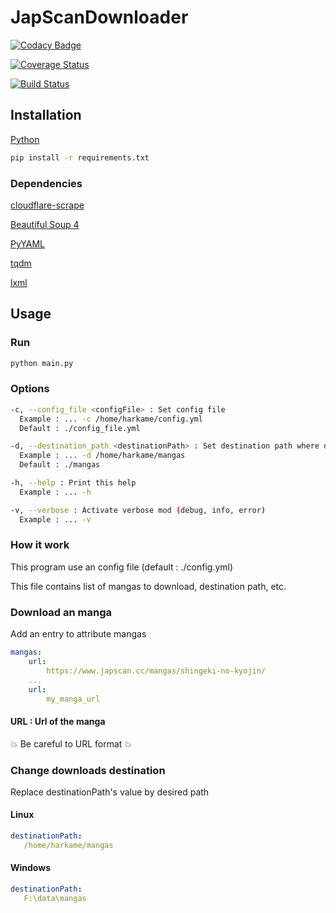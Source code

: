 # JapScanDownloader

[![Codacy Badge](https://api.codacy.com/project/badge/Grade/acf59998d8a743188d5f7ef058010ffa)](https://www.codacy.com/app/Harkame/JapScanDownloader?utm_source=github.com&amp;utm_medium=referral&amp;utm_content=Harkame/JapScanDownloader&amp;utm_campaign=Badge_Grade)

[![Coverage Status](https://coveralls.io/repos/github/Harkame/JapScanDownloader/badge.svg?branch=master)](https://coveralls.io/github/Harkame/JapScanDownloader?branch=master)

[![Build Status](https://travis-ci.org/Harkame/JapScanDownloader.svg?branch=master)](https://travis-ci.org/Harkame/JapScanDownloader)

## Installation

[Python](https://www.python.org/downloads/)

``` bash
pip install -r requirements.txt
```

### Dependencies

[cloudflare-scrape](https://github.com/Anorov/cloudflare-scrape)

[Beautiful Soup 4](https://www.crummy.com/software/BeautifulSoup/bs4/doc/)

[PyYAML](https://github.com/yml/pyyml)

[tqdm](https://github.com/tqdm/tqdm)

[lxml](https://github.com/lxml/lxml.git)

## Usage

### Run

``` bash
python main.py
```

### Options

``` bash
-c, --config_file <configFile> : Set config file
  Example : ... -c /home/harkame/config.yml
  Default : ./config_file.yml

-d, --destination_path <destinationPath> : Set destination path where download mangas
  Example : ... -d /home/harkame/mangas
  Default : ./mangas

-h, --help : Print this help
  Example : ... -h

-v, --verbose : Activate verbose mod (debug, info, error)
  Example : ... -v
```

### How it work

This program use an config file (default : ./config.yml)

This file contains list of mangas to download, destination path, etc.

### Download an manga

Add an entry to attribute mangas

``` yml
mangas:
    url:
        https://www.japscan.cc/mangas/shingeki-no-kyojin/
    ...
    url:
        my_manga_url
```

#### URL : Url of the manga
:boom: Be careful to URL format :boom:

### Change downloads destination
Replace destinationPath's value by desired path

#### Linux

 ``` yml
destinationPath:
    /home/harkame/mangas
```

#### Windows

 ``` yml
destinationPath:
    F:\data\mangas
```
